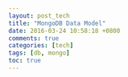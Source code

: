 ```yaml
---
layout: post_tech
title: "MongoDB Data Model"
date: 2016-03-24 10:58:18 +0800
comments: true
categories: [tech]
tags: [db, mongo]
toc: true
---
```

